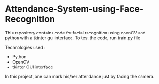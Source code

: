 # Attendance-System-using-Face-Recognition

This repository contains code for facial recognition using openCV and python with a tkinter gui interface. To test the code, run train.py file

Technologies used :
   - Python
   - OpenCV
   - tkinter GUI interface   
   
In this project, one can mark his/her attendance just by facing the camera.
